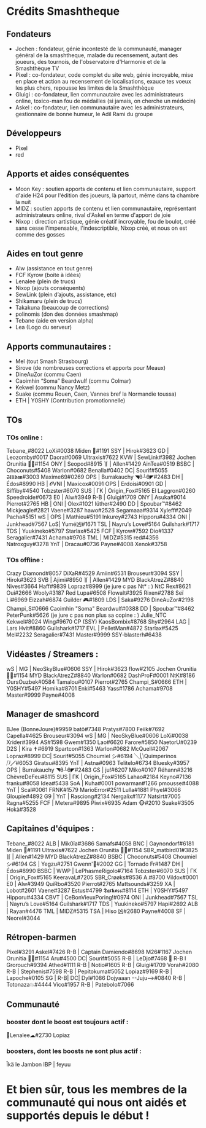 # Crédits Smashtheque

## Fondateurs
- Jochen : fondateur, génie incontesté de la communauté, manager général de la smashtheque, malade du recensement, autant des joueurs, des tournois, de l'observatoire d'Harmonie et de la Smashthèque TV
- Pixel : co-fondateur, code complet du site web, génie incroyable, mise en place et action au recensement de localisations, exauce tes voeux les plus chers, repousse les limites de la Smashthèque
- Gluigi : co-fondateur, lien communautaire avec les administrateurs online, toxico-man fou de médailles (si jamais, on cherche un médecin)
- Askel : co-fondateur, lien communautaire avec les administrateurs, gestionnaire de bonne humeur, le Adil Rami du groupe

## Développeurs
- Pixel
- red

## Apports et aides conséquentes 
- Moon Key : soutien apports de contenu et lien communautaire, support d'aide H24 pour l'édition des joueurs, là partout, même dans ta chambre la nuit
- MIDZ : soutien apports de contenu et lien communautaire, représentant administrateurs online, rival d'Askel en terme d'apport de joie
- Nixop : direction artistique, génie créatif incroyable, fou de boulot, créé sans cesse l'impensable, l'indescriptible, Nixop créé, et nous on est comme des gosses

## Aides en tout genre
- Alw (assistance en tout genre)
- FCF Kyrow (boite à idées)
- Lenalee (plein de trucs)
- Nixop (ajouts conséquents)
- SewLink (plein d’ajouts, assistance, etc)
- Shikamaru (plein de trucs)
- Takakuna (beaucoup de corrections)
- polinomis (don des données smashmap)
- Tebane (aide en version alpha)
- Lea (Logo du serveur)

## Apports communautaires :
- Mel (tout Smash Strasbourg)
- Sirove (de nombreuses corrections et apports pour Meaux)
- DineAuZor (commu Caen)
- Caoimhin “Soma” Beardwulf (commu Colmar)
- Kekwel (commu Nancy Metz) 
- Suake (commu Rouen, Caen, Vannes bref la Normandie toussa)
- ETH | Y0SHY (Contribution promotionnelle)


## TOs 
### TOs online : 
Tebane_#8022
LoXi#0038
Miden 💫#1191
SSY | Hirok#3623
GD | Leozomby#0017
Daora#0069
Ultraxis#7622
KVW | SewLink#3982
Jochen Orunitia 🧙💥#1154
ONY | Seopod#8915
⌉⌈ | Allen#1429
AinTea#0519
BSBC | Choconuts#5408
Warlon#0682
Benalla#0402
DC| Sourif#5055
𝕴𝖑𝖑𝖎𝖉𝖆𝖓#3003
Maxime69#0269
OPS | Burrakauchy ◥θ┴θ◤#2483
DH | Édos#8990
HB | 𝓞VNI | Maxicox#0091
OPS | Erdoisi#0901
GD | Siffiby#4540
Tobzster#6070
SUS | ΓK | Origin_Fox#5165
El Laggron#0260
Speedroide#0673
E0 | Alw#3949
R-B | Gluigi#1709
ONY | Asuka#9014
Pierrot#2765
HB | ONI | Olex#1021
lüther#2490
DD | Spoubar™#8462
Mickjeagle#2821
Vaene#3287
hawo#2528
Segamaaa#9314
Xyleff#2049
Pacha#5151
wS | OPS | Mathieu#5191
Inkurey#2743
Hipporu#4334
ONI | Junkhead#7567
LoS| Yumé凶#1671
TSL | Nayru’s Love#5164
Guilshark#1717
TDS | Yuukineko#5797
Starlax#5425
FCF | Kyrow#7592
Dio#1337
Seragalier#7431
Achama#9708
TML | MIDZ#5315
red#4356
Natroxguy#3278
YnT | Dracau#0736
Payne#4008
Xenok#3758

### TOs offline :

Crazy Diamond#8057
DiXaR#4529
Amiin#6531
Brouseur#3094
SSY | Hirok#3623
SVB | Ajimi#8950
⌉⌈ | Allen#1429
MYD BlackAtrezZ#8840
Nives#3664
Haff#9839
Lopraz#8999
(je jure c pas Nt* : ) NtC
Rex#8621
Oui#2666
Wooly#3187
Red Lupa#6508
Flowalt#3925
Rixen#2788
Seï Li#6969
Eizzah#6874
Guilder 🎮#1809
LDS | Saka#9276
DineAuZor#2198
Champi_S#0666
Caoimhin "Soma" Beardwulf#0388
DD | Spoubar™#8462
PeterPunk#5626
(je jure c pas non plus sa copine : ) Julie_NTC
Kekwel#8024
Wing#9670
CP (SSY) KaosBombix#8768
Shy#2964
LAG | Lars Hvit#8860
Guilshark#1717
EVL | PelletMan#4872
Starlax#5425
Mel#2232
Seragalier#7431
Master#9999
SSY-blasterh#6438

## Vidéastes / Streamers : 

wS | MG | NeoSkyBlue#0606
SSY | Hirok#3623
flow#2105
Jochen Orunitia 🧙💥#1154
MYD BlackAtrezZ#8840
Warlon#0682
DashProF#0001
NtK#8186
OursOuzbek#0584
Tamalou#0107
Pierrot#2765
Champi_S#0666
ETH | Y0SHY#5497
Homika#8701
Enki#5463
Yass#1786
Achama#9708
Master#9999
Payne#4008

## Manager de smashcord
BJee (BonneJoure)#9959
batô#7348
Pratys#7800
Feiik#7692
Capella#4625
Brouseur#3094
wS | MG | NeoSkyBlue#0606
LoXi#0038
Xrider#3994
AS#1598
Gwem#1350
Lao#6620
Farore#5850
NaetorU#0239
D2S | Kira ✝#6919
Spartcon#1363
Warlon#0682
McQuell#2067
Lopraz#8999
DC| Sourif#5055
Choumiel シ#6194
╲⎝⧹Quimperinos ⧸⎠╱#6053
Giratsu#8395
YnT | Astna#0963
Telitelo#6734
Bluesky#3957
OPS | Burrakauchy ◥θ┴θ◤#2483
GS | ju!#6207
Miko#0107
Réhann#3216
ChèvreDeFeu#8115
SUS | ΓK | Origin_Fox#5165
Lahao#2184
Keyno#7136
franku#8058
Idea#5438
SoA | Kuha#0001
powarman#1266
pmousse#4088
YnT | Scal#0061
FRNK#1579
MarioError#2511
Lulla#1881
Phyel#3066
Gloupie#4892
G9 | YnT | Rasciong#2134
Nergalix#1177
Natsirt#7005
Ragna#5255
FCF | Metera#9895
Piwix#6935
Adam 🐵#2010
Suake#3505
Hokà#3528

## Capitaines d'équipes : 
Tebane_#8022
ALB | Mik0ïa#3686
Samafs#4058
BNC | Gaynondorf#6181
Miden 💫#1191
Ultraxis#7622
Jochen Orunitia 🧙💥#1154
SBR_matbird01#3825
⌉⌈ | Allen#1429
MYD BlackAtrezZ#8840
BSBC | Choconuts#5408
Choumiel シ#6194
GS | Yegzu#2751
Gwenn'🍩#2002
GG | Tornado Fr#1487
DH | Édos#8990
BSBC | WWP | LePhasmeRigolo#7164
Tobzster#6070
SUS | ΓK | Origin_Fox#5165
KeeravaL#7205
SBR_Crøøks#8536
A.#8700
Vildox#0001
E0 | Alw#3949
QuiRbo#3520
Pierrot#2765
Mattsounds#3259
XA | Lobot#2601
Vaene#3287
Estus#4799
𝕯𝖆𝖗𝖐𝖔𝖘𝖘#8114
ETH | Y0SHY#5497
Hipporu#4334
CBVT | CeBonVieuxPoring!#0974
ONI | Junkhead#7567
TSL | Nayru’s Love#5164
Guilshark#1717
TDS | Yuukineko#5797
Hapi#2692
ALB | Rayan#4476
TML | MIDZ#5315
TSA | Hiso 凶#2680
Payne#4008
SF | Neorel#3044

## Rétropen-barmen 
Pixel#3291
Askel#7426
R-B | Captain Damiendo#8698
M26#1167
Jochen Orunitia 🧙💥#1154
Aru#4500
DC| Sourif#5055
R-B | LeDjo#7468
👾 R-B I Grorouch#9394
Athed#1111
R-B | Notio#1605
R-B | Gluigi#1709
Vorah#2080
R-B | Stephenis#7598
R-B | Pepitokuma#5052
Lopiaz#9169
R-B | Lapoche#0105
SG | R-B| DC| Dyl#1086
Dojyaaan --Juju-->#0840
R-B | Totonaza💥#4444
Vico#1957
R-B | Patebolo#7066

## Communauté

### booster dont le boost est toujours actif :
🌼Lenalee☁#2730
Lopiaz

### boosters, dont les boosts ne sont plus actif :
Îkä le Jambon
IBP | feyuu

# Et bien sûr, tous les membres de la communauté qui nous ont aidés et supportés depuis le début !
